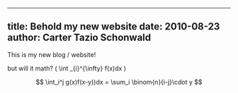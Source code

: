 ------
title: Behold my new website
date: 2010-08-23
author: Carter Tazio Schonwald
------

This is my new blog / website!

but will it math? \( \int _{i}^{\infty} f(x)dx \)

$$ \int_i^j g(x)f(x-y))dx = \sum_i \binom{n}{i-j}\cdot y $$